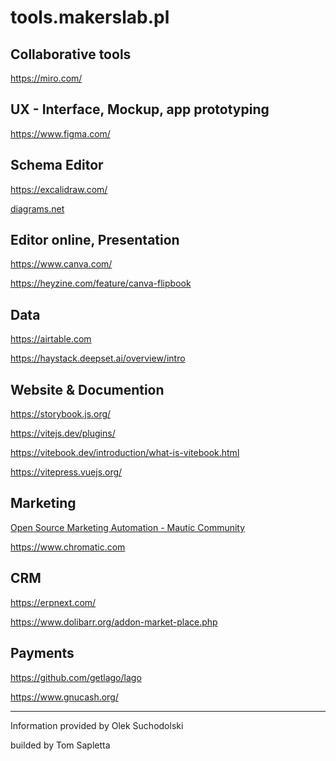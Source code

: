 # tools.makerslab.pl


## Collaborative tools 

https://miro.com/


## UX - Interface, Mockup, app prototyping

https://www.figma.com/


## Schema Editor

https://excalidraw.com/

[diagrams.net](https://www.draw.io/index.html)


## Editor online, Presentation



https://www.canva.com/

https://heyzine.com/feature/canva-flipbook





## Data 

https://airtable.com

https://haystack.deepset.ai/overview/intro



## Website & Documention

https://storybook.js.org/

https://vitejs.dev/plugins/

https://vitebook.dev/introduction/what-is-vitebook.html

https://vitepress.vuejs.org/


## Marketing

[Open Source Marketing Automation - Mautic Community](https://www.mautic.org/)

https://www.chromatic.com



## CRM

https://erpnext.com/

https://www.dolibarr.org/addon-market-place.php



## Payments

https://github.com/getlago/lago

https://www.gnucash.org/


---

Information provided by Olek Suchodolski

builded by Tom Sapletta
